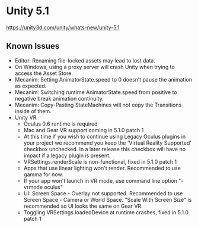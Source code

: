 # Unity 5.1

https://unity3d.com/unity/whats-new/unity-5.1

## Known Issues



*   Editor: Renaming file-locked assets may lead to lost data.
*   On Windows, using a proxy server will crash Unity when trying to access the Asset Store.
*   Mecanim: Setting AnimatorState.speed to 0 doesn’t pause the animation as expected.
*   Mecanim: Switching runtime AnimatorState.speed from positive to negative break animation continuity.
*   Mecanim: Copy-Pasting StateMachines will not copy the Transitions inside of them.
*   Unity VR
    *   Oculus 0.6 runtime is required
    *   Mac and Gear VR support coming in 5.1.0 patch 1
    *   At this time if you wish to continue using Legacy Oculus plugins in your project we recommend you keep the 'Virtual Reality Supported' checkbox unchecked. In a later release this checkbox will have no impact if a legacy plugin is present.
    *   VRSettings.renderScale is non-functional, fixed in 5.1.0 patch 1
    *   Apps that use linear lighting won't render. Recommended to use gamma for now.
    *   If your app won't launch in VR mode, use command line option "-vrmode oculus"
    *   UI: Screen Space - Overlay not supported. Recommended to use Screen Space - Camera or World Space. "Scale With Screen Size" is recommended so UI looks the same on Gear VR.
    *   Toggling VRSettings.loadedDevice at runtime crashes, fixed in 5.1.0 patch 1